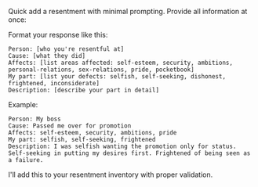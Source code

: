Quick add a resentment with minimal prompting. Provide all information at once:

Format your response like this:
```
Person: [who you're resentful at]
Cause: [what they did]
Affects: [list areas affected: self-esteem, security, ambitions, personal-relations, sex-relations, pride, pocketbook]
My part: [list your defects: selfish, self-seeking, dishonest, frightened, inconsiderate]
Description: [describe your part in detail]
```

Example:
```
Person: My boss
Cause: Passed me over for promotion
Affects: self-esteem, security, ambitions, pride
My part: selfish, self-seeking, frightened
Description: I was selfish wanting the promotion only for status. Self-seeking in putting my desires first. Frightened of being seen as a failure.
```

I'll add this to your resentment inventory with proper validation.